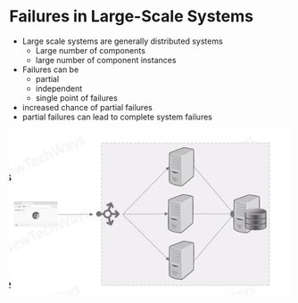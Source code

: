 # Failures in Large-Scale Systems

- Large scale systems are generally distributed systems
  - Large number of components
  - large number of component instances
- Failures can be
  - partial
  - independent
  - single point of failures
- increased chance of partial failures
- partial failures can lead to complete system failures

![Alt text](./images/image.png)